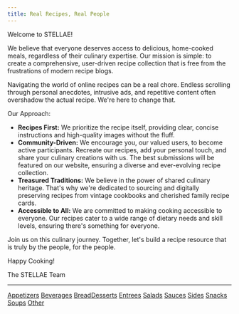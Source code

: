 ```yaml
---
title: Real Recipes, Real People
---
```

Welcome to STELLAE!

We believe that everyone deserves access to delicious, home-cooked meals, regardless of their culinary expertise. Our mission is simple: to create a comprehensive, user-driven recipe collection that is free from the frustrations of modern recipe blogs.

Navigating the world of online recipes can be a real chore. Endless scrolling through personal anecdotes, intrusive ads, and repetitive content often overshadow the actual recipe. We're here to change that.

Our Approach:

- **Recipes First:** We prioritize the recipe itself, providing clear, concise instructions and high-quality images without the fluff.
- **Community-Driven:** We encourage you, our valued users, to become active participants. Recreate our recipes, add your personal touch, and share your culinary creations with us. The best submissions will be featured on our website, ensuring a diverse and ever-evolving recipe collection.
- **Treasured Traditions:** We believe in the power of shared culinary heritage. That's why we're dedicated to sourcing and digitally preserving recipes from vintage cookbooks and cherished family recipe cards.
- **Accessible to All:** We are committed to making cooking accessible to everyone. Our recipes cater to a wide range of dietary needs and skill levels, ensuring there's something for everyone.

Join us on this culinary journey. Together, let's build a recipe resource that is truly by the people, for the people.

Happy Cooking!

The STELLAE Team
___
   <a href="/Appetizers">Appetizers</a> <a href="/Beverages">Beverages</a> <a href="/Bread">Bread</a><a href="/Desserts">Desserts</a> <a href="/Entrees">Entrees</a> <a href="/Salads">Salads</a> <a href="/Sauces">Sauces</a> <a href="/Sides">Sides</a> <a href="/Snacks">Snacks</a> <a href="/Soups">Soups</a> <a href="/Other">Other</a>
   